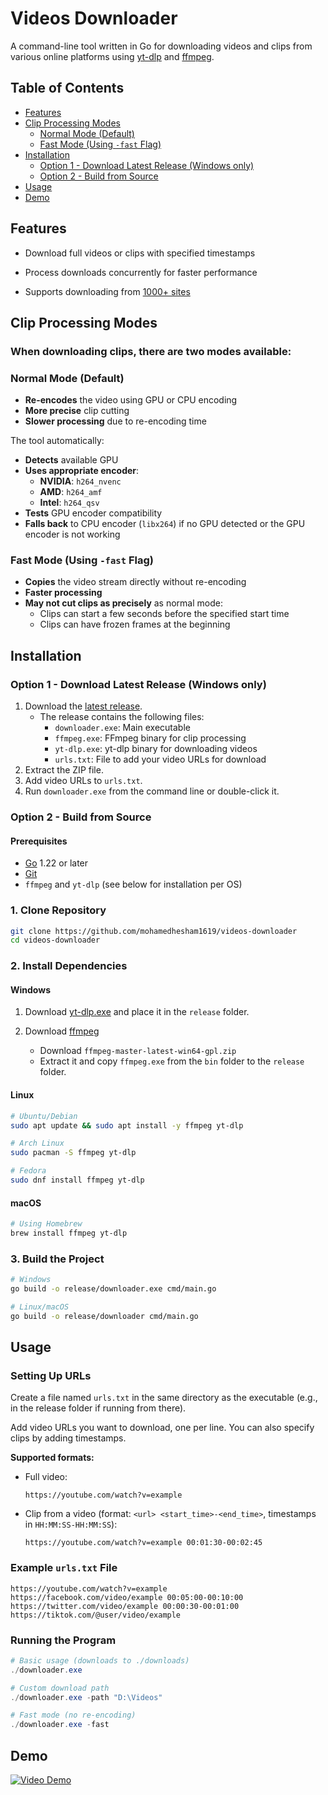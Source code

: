 # Videos Downloader

A command-line tool written in Go for downloading videos and clips from various online platforms using [yt-dlp](https://github.com/yt-dlp/yt-dlp) and [ffmpeg](https://github.com/FFmpeg/FFmpeg).

## Table of Contents
- [Features](#features)
- [Clip Processing Modes](#clip-processing-modes)
  - [Normal Mode (Default)](#normal-mode-default)
  - [Fast Mode (Using `-fast` Flag)](#fast-mode-using--fast-flag)
- [Installation](#installation)
  - [Option 1 - Download Latest Release (Windows only)](#option-1---download-latest-release-windows-only)
  - [Option 2 - Build from Source](#option-2---build-from-source)
- [Usage](#usage)
- [Demo](#demo)

## Features
- Download full videos or clips with specified timestamps

- Process downloads concurrently for faster performance

- Supports downloading from [1000+ sites](https://github.com/yt-dlp/yt-dlp/blob/master/supportedsites.md)



## Clip Processing Modes
### When downloading clips, there are two modes available:

### Normal Mode (Default)

- **Re-encodes** the video using GPU or CPU encoding
- **More precise** clip cutting
- **Slower processing** due to re-encoding time

The tool automatically:
- **Detects** available GPU
- **Uses appropriate encoder**:
  - **NVIDIA**: `h264_nvenc`
  - **AMD**: `h264_amf`
  - **Intel**: `h264_qsv`
- **Tests** GPU encoder compatibility
- **Falls back** to CPU encoder (`libx264`) if no GPU detected or the GPU encoder is not working


### Fast Mode (Using `-fast` Flag)

- **Copies** the video stream directly without re-encoding
- **Faster processing**
- **May not cut clips as precisely** as normal mode:
  - Clips can start a few seconds before the specified start time
  - Clips can have frozen frames at the beginning


## Installation

### Option 1 - Download Latest Release (Windows only)
1. Download the [latest release](https://drive.google.com/file/d/1hPOFOAebPspRruxmSvxdyORNsBoGDuJn/view?usp=drive_link).
   - The release contains the following files:
     - `downloader.exe`: Main executable
     - `ffmpeg.exe`: FFmpeg binary for clip processing
     - `yt-dlp.exe`: yt-dlp binary for downloading videos
     - `urls.txt`: File to add your video URLs for download
2. Extract the ZIP file.
3. Add video URLs to `urls.txt`.
4. Run `downloader.exe` from the command line or double-click it.

### Option 2 - Build from Source

#### Prerequisites
- [Go](https://go.dev/doc/install) 1.22 or later
- [Git](https://git-scm.com/downloads)
- `ffmpeg` and `yt-dlp` (see below for installation per OS)

### 1. Clone Repository
```bash
git clone https://github.com/mohamedhesham1619/videos-downloader
cd videos-downloader 
```

### 2. Install Dependencies
#### Windows
1. Download [yt-dlp.exe](https://github.com/yt-dlp/yt-dlp/releases) and place it in the `release` folder.

2. Download [ffmpeg](https://github.com/BtbN/FFmpeg-Builds/releases) 
    - Download `ffmpeg-master-latest-win64-gpl.zip` 
    - Extract it and copy `ffmpeg.exe` from the `bin` folder to the `release` folder.

#### Linux

``` bash
# Ubuntu/Debian
sudo apt update && sudo apt install -y ffmpeg yt-dlp

# Arch Linux
sudo pacman -S ffmpeg yt-dlp

# Fedora
sudo dnf install ffmpeg yt-dlp
```

#### macOS
```bash
# Using Homebrew
brew install ffmpeg yt-dlp
```

### 3. Build the Project
```bash
# Windows
go build -o release/downloader.exe cmd/main.go

# Linux/macOS
go build -o release/downloader cmd/main.go
```
## Usage

### Setting Up URLs

Create a file named `urls.txt` in the same directory as the executable (e.g., in the release folder if running from there).

Add video URLs you want to download, one per line. You can also specify clips by adding timestamps.

**Supported formats:**

- Full video:  
  ```
  https://youtube.com/watch?v=example
  ```
- Clip from a video (format: `<url> <start_time>-<end_time>`, timestamps in `HH:MM:SS-HH:MM:SS`):  

  ```
  https://youtube.com/watch?v=example 00:01:30-00:02:45
  ```


### Example `urls.txt` File
```plaintext
https://youtube.com/watch?v=example
https://facebook.com/video/example 00:05:00-00:10:00
https://twitter.com/video/example 00:00:30-00:01:00
https://tiktok.com/@user/video/example 
```

### Running the Program
```powershell
# Basic usage (downloads to ./downloads)
./downloader.exe

# Custom download path
./downloader.exe -path "D:\Videos"

# Fast mode (no re-encoding)
./downloader.exe -fast
```

## Demo

[![Video Demo](https://img.youtube.com/vi/lSFwxTx_bD4/maxresdefault.jpg)](https://youtu.be/lSFwxTx_bD4 "Videos Downloader Demo")


